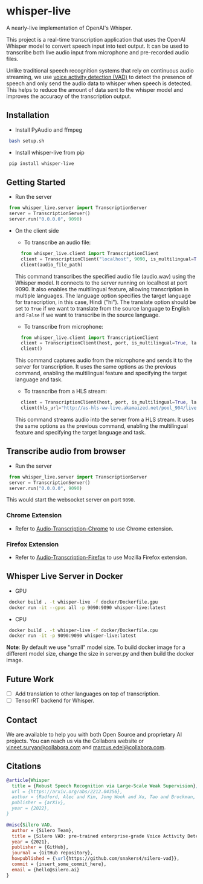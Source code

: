 # whisper-live
A nearly-live implementation of OpenAI's Whisper.

This project is a real-time transcription application that uses the OpenAI Whisper model to convert speech input into text output. It can be used to transcribe both live audio input from microphone and pre-recorded audio files.

Unlike traditional speech recognition systems that rely on continuous audio streaming, we use [voice activity detection (VAD)](https://github.com/snakers4/silero-vad) to detect the presence of speech and only send the audio data to whisper when speech is detected. This helps to reduce the amount of data sent to the whisper model and improves the accuracy of the transcription output.

## Installation
- Install PyAudio and ffmpeg
```bash
 bash setup.sh
```

- Install whisper-live from pip
```bash
 pip install whisper-live
```

## Getting Started
- Run the server
```python
 from whisper_live.server import TranscriptionServer
 server = TranscriptionServer()
 server.run("0.0.0.0", 9090)
```

- On the client side
    - To transcribe an audio file:
    ```python
      from whisper_live.client import TranscriptionClient
      client = TranscriptionClient("localhost", 9090, is_multilingual=True, lang="hi", translate=True)
      client(audio_file_path)
    ```
    This command transcribes the specified audio file (audio.wav) using the Whisper model. It connects to the server running on localhost at port 9090. It also enables the multilingual feature, allowing transcription in multiple languages. The language option specifies the target language for transcription, in this case, Hindi ("hi"). The translate option should be set to `True` if we want to translate from the source language to English and `False` if we want to transcribe in the source language.

    - To transcribe from microphone:
    ```python
      from whisper_live.client import TranscriptionClient
      client = TranscriptionClient(host, port, is_multilingual=True, lang="hi", translate=True)
      client()
    ```
    This command captures audio from the microphone and sends it to the server for transcription. It uses the same options as the previous command, enabling the multilingual feature and specifying the target language and task.

    - To trasncribe from a HLS stream:
    ```python
      client = TranscriptionClient(host, port, is_multilingual=True, lang="en", translate=False) 
      client(hls_url="http://as-hls-ww-live.akamaized.net/pool_904/live/ww/bbc_1xtra/bbc_1xtra.isml/bbc_1xtra-audio%3d96000.norewind.m3u8") 
    ```
    This command streams audio into the server from a HLS stream. It uses the same options as the previous command, enabling the multilingual feature and specifying the target language and task.

## Transcribe audio from browser
- Run the server
```python
 from whisper_live.server import TranscriptionServer
 server = TranscriptionServer()
 server.run("0.0.0.0", 9090)
```
This would start the websocket server on port ```9090```.

### Chrome Extension
- Refer to [Audio-Transcription-Chrome](https://github.com/collabora/whisper-live/tree/main/Audio-Transcription-Chrome#readme) to use Chrome extension.

### Firefox Extension
- Refer to [Audio-Transcription-Firefox](https://github.com/collabora/whisper-live/tree/main/Audio-Transcription-Firefox#readme) to use Mozilla Firefox extension.

## Whisper Live Server in Docker
- GPU
```bash
 docker build . -t whisper-live -f docker/Dockerfile.gpu
 docker run -it --gpus all -p 9090:9090 whisper-live:latest
```

- CPU
```bash
 docker build . -t whisper-live -f docker/Dockerfile.cpu
 docker run -it -p 9090:9090 whisper-live:latest
```
**Note**: By default we use "small" model size. To build docker image for a different model size, change the size in server.py and then build the docker image.

## Future Work
- [ ] Add translation to other languages on top of transcription.
- [ ] TensorRT backend for Whisper.

## Contact

We are available to help you with both Open Source and proprietary AI projects. You can reach us via the Collabora website or [vineet.suryan@collabora.com](mailto:vineet.suryan@collabora.com) and [marcus.edel@collabora.com](mailto:marcus.edel@collabora.com).

## Citations
```bibtex
@article{Whisper
  title = {Robust Speech Recognition via Large-Scale Weak Supervision},
  url = {https://arxiv.org/abs/2212.04356},
  author = {Radford, Alec and Kim, Jong Wook and Xu, Tao and Brockman, Greg and McLeavey, Christine and Sutskever, Ilya},
  publisher = {arXiv},
  year = {2022},
}
```

```bibtex
@misc{Silero VAD,
  author = {Silero Team},
  title = {Silero VAD: pre-trained enterprise-grade Voice Activity Detector (VAD), Number Detector and Language Classifier},
  year = {2021},
  publisher = {GitHub},
  journal = {GitHub repository},
  howpublished = {\url{https://github.com/snakers4/silero-vad}},
  commit = {insert_some_commit_here},
  email = {hello@silero.ai}
}
